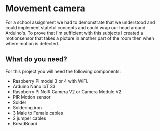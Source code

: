 # Movement camera
For a school assignment we had to demonstrate that we understood and could implement stateful concepts and could wrap our head around Arduino's.
To prove that I'm sufficient with this subjects I created a motionsensor that takes a picture in another part of the room then when where motion is detected.

## What do you need?
For this project you will need the following components:

- Raspberry Pi model 3 or 4 with WiFi.
- Arduino Nano IoT 33
- Raspberry Pi NoIR Camera V2 or Camera Module V2
- PIR Motion sensor
- Solder
- Soldering iron
- 3 Male to Female cables
- 2 jumper cables
- BreadBoard
